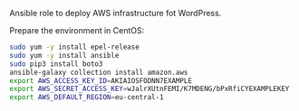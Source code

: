 Ansible role to deploy AWS infrastructure fot WordPress.

Prepare the environment in CentOS:

```bash
sudo yum -y install epel-release
sudo yum -y install ansible
sudo pip3 install boto3
ansible-galaxy collection install amazon.aws
export AWS_ACCESS_KEY_ID=AKIAIOSFODNN7EXAMPLE
export AWS_SECRET_ACCESS_KEY=wJalrXUtnFEMI/K7MDENG/bPxRfiCYEXAMPLEKEY
export AWS_DEFAULT_REGION=eu-central-1
```
